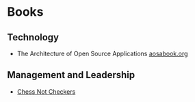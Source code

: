 Books
=====


Technology
----------

  * The Architecture of Open Source Applications
    [aosabook.org](http://www.aosabook.org/en/index.html)


Management and Leadership
-------------------------

  * [Chess Not Checkers](chess-not-checkers.md)

